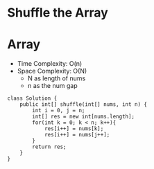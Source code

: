 # Shuffle the Array

# Array

- Time Complexity: O(n)
- Space Complexity: O(N)
  - N as length of nums
  - n as the num gap

```
class Solution {
    public int[] shuffle(int[] nums, int n) {
        int i = 0, j = n;
        int[] res = new int[nums.length];
        for(int k = 0; k < n; k++){
            res[i++] = nums[k];
            res[i++] = nums[j++];
        }
        return res;
    }
}
```
